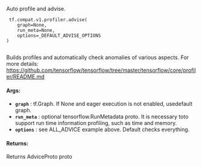Auto profile and advise.

```
 tf.compat.v1.profiler.advise(
    graph=None,
    run_meta=None,
    options=_DEFAULT_ADVISE_OPTIONS
)
 
```

Builds profiles and automatically check anomalies of various  aspects. For more details:  https://github.com/tensorflow/tensorflow/tree/master/tensorflow/core/profiler/README.md

#### Args:
- **`graph`** : tf.Graph. If None and eager execution is not enabled, usedefault graph.
- **`run_meta`** : optional tensorflow.RunMetadata proto. It is necessary toto support run time information profiling, such as time and memory.
- **`options`** : see ALL_ADVICE example above. Default checks everything.


#### Returns:
Returns AdviceProto proto

